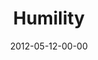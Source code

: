 ---
layout: message
category: message
series: "James: Putting Your Faith to Work"
title: "Humility"
date: 2012-05-12-00-00
message_id: 729
audio-description: "Brian Tome talks about the practical things that humble people do, and how we can integrate those things into our lives."
audio: "http://www.crossroads.net/players/media/hq/james_04.mp3"
audio-title: "Humility"
audio-duration: "44:18"
program-description: "Program"
program: "http://www.crossroads.net/players/media/hq/05_12-13_12Program_OAKLEY.pdf"
program-title: "Humility"
video-description: "Brian Tome talks about the practical things that humble people do, and how we can integrate those things into our lives."
video-title: "Humility"
video: "https://s3.amazonaws.com/crossroadsvideomessages/james_04.mp4"
video-poster: "https://www.crossroads.net/uploadedfiles/james_04_still.jpg"
---